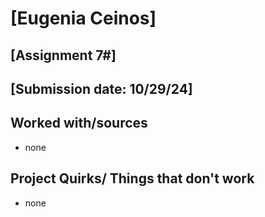 # [Eugenia Ceinos]
## [Assignment 7#]
## [Submission date: 10/29/24]
## Worked with/sources 
* none
## Project Quirks/ Things that don't work
* none
